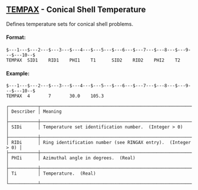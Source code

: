 ## [TEMPAX](https://help.hexagonmi.com/bundle/MSC_Nastran_2022.4/page/Nastran_Combined_Book/qrg/bulktuv/TOC.TEMPAX.xhtml) - Conical Shell Temperature

Defines temperature sets for conical shell problems.

#### Format:

```nastran
$---1---$---2---$---3---$---4---$---5---$---6---$---7---$---8---$---9---$---10--$
TEMPAX  SID1    RID1    PHI1    T1      SID2    RID2    PHI2    T2              
```

#### Example:

```nastran
$---1---$---2---$---3---$---4---$---5---$---6---$---7---$---8---$---9---$---10--$
TEMPAX  4       7       30.0    105.3                                           
```

```text
┌───────────┬───────────────────────────────────────────────────────────────┐
│ Describer │ Meaning                                                       │
├───────────┼───────────────────────────────────────────────────────────────┤
│ SIDi      │ Temperature set identification number.  (Integer > 0)         │
├───────────┼───────────────────────────────────────────────────────────────┤
│ RIDi      │ Ring identification number (see RINGAX entry).  (Integer > 0) │
├───────────┼───────────────────────────────────────────────────────────────┤
│ PHIi      │ Azimuthal angle in degrees.  (Real)                           │
├───────────┼───────────────────────────────────────────────────────────────┤
│ Ti        │ Temperature.  (Real)                                          │
└───────────┴───────────────────────────────────────────────────────────────┘
```
